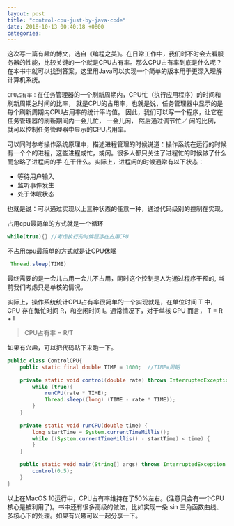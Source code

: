 ```yaml
---
layout: post
title: "control-cpu-just-by-java-code"
date: 2018-10-13 00:40:18 +0800
categories:
---
```


这次写一篇有趣的博文，选自《编程之美》。在日常工作中，我们时不时会去看服务器的性能，比较关键的一个就是CPU占有率。那么CPU占有率到底是什么呢？在本书中就可以找到答案。这里用Java可以实现一个简单的版本用于更深入理解计算机系统。

`CPU占有率：`在任务管理器的一个刷新周期内，CPU忙（执行应用程序）的时间和刷新周期总时间的比率， 就是CPU的占用率，也就是说，任务管理器中显示的是每个刷新周期内CPU占用率的统计平均值。 
因此，我们可以写一个程序，让它在任务管理器的刷新期间内一会儿忙， 一会儿闲， 然后通过调节忙／ 闲的比例， 就可以控制任务管理器中显示的CPU占用率。

可以同时参考操作系统原理中，描述进程管理的时候说道：操作系统在运行的时候有一个个的进程，这些进程或忙，或闲。很多人都只关注了进程忙的时候做了什么而忽略了进程闲的手
在干什么。实际上，进程闲的时候通常有以下状态：

* 等待用户输入
* 监听事件发生
* 处于休眠状态

也就是说：可以通过实现以上三种状态的任意一种，通过代码级别的控制在实现。

占用cpu最简单的方式就是一个循环
```java
while(true){} //考虑执行的时候程序在占用CPU
```
不占用cpu最简单的方式就是让CPU休眠
```java
 Thread.sleep(TIME)
```
最终需要的是一会儿占用一会儿不占用，同时这个控制是人为通过程序干预的, 当前我们考虑只是单核的情况。

实际上，操作系统统计CPU占有率很简单的一个实现就是，在单位时间 T 中，CPU 存在繁忙时间 R，和空闲时间 I。通常情况下，对于单核 CPU 而言， T = R + I

> CPU占有率 = R/T

如果有兴趣，可以把代码贴下来跑一下。
```java
public class ControlCPU{
    public static final double TIME = 1000;  //TIME=周期
    
    private static void control(double rate) throws InterruptedException{
        while (true){
            runCPU(rate * TIME);
            Thread.sleep((long) (TIME - rate * TIME));
        }
    }
   
    private static void runCPU(double time) {
        long startTime = System.currentTimeMillis();
        while ((System.currentTimeMillis() - startTime) < time) {
        }
    }
    
    public static void main(String[] args) throws InterruptedException {
        control(0.5);
    }
}
```
以上在MacOS 10运行中，CPU占有率维持在了50%左右。(注意只会有一个CPU核心是被利用了)。书中还有很多高级的做法，比如实现一条 sin 三角函数曲线、多核心下的处理。如果有兴趣可以一起分享一下。